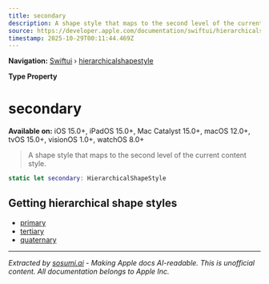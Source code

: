 ```yaml
---
title: secondary
description: A shape style that maps to the second level of the current content style.
source: https://developer.apple.com/documentation/swiftui/hierarchicalshapestyle/secondary
timestamp: 2025-10-29T00:11:44.469Z
---
```


**Navigation:** [Swiftui](/documentation/swiftui) › [hierarchicalshapestyle](/documentation/swiftui/hierarchicalshapestyle)

**Type Property**

# secondary

**Available on:** iOS 15.0+, iPadOS 15.0+, Mac Catalyst 15.0+, macOS 12.0+, tvOS 15.0+, visionOS 1.0+, watchOS 8.0+

> A shape style that maps to the second level of the current content style.

```swift
static let secondary: HierarchicalShapeStyle
```

## Getting hierarchical shape styles

- [primary](/documentation/swiftui/hierarchicalshapestyle/primary)
- [tertiary](/documentation/swiftui/hierarchicalshapestyle/tertiary)
- [quaternary](/documentation/swiftui/hierarchicalshapestyle/quaternary)

---

*Extracted by [sosumi.ai](https://sosumi.ai) - Making Apple docs AI-readable.*
*This is unofficial content. All documentation belongs to Apple Inc.*
